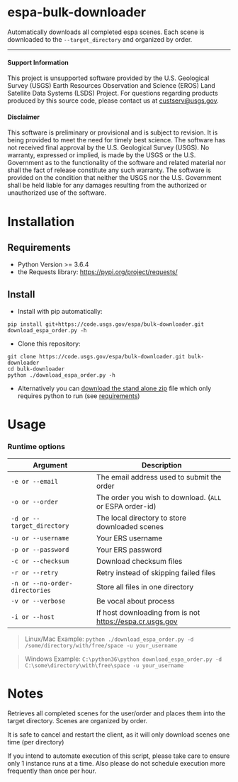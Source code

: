 # espa-bulk-downloader

Automatically downloads all completed espa scenes.  Each scene is downloaded to the `--target_directory` and organized by order.

---

#### Support Information

This project is unsupported software provided by the U.S. Geological Survey (USGS) Earth Resources Observation and Science (EROS) Land Satellite Data Systems (LSDS) Project. For questions regarding products produced by this source code, please contact us at [custserv@usgs.gov][2].

#### Disclaimer

This software is preliminary or provisional and is subject to revision. It is being provided to meet the need for timely best science. The software has not received final approval by the U.S. Geological Survey (USGS). No warranty, expressed or implied, is made by the USGS or the U.S. Government as to the functionality of the software and related material nor shall the fact of release constitute any such warranty. The software is provided on the condition that neither the USGS nor the U.S. Government shall be held liable for any damages resulting from the authorized or unauthorized use of the software.


# Installation

## Requirements

* Python Version >= 3.6.4
* the Requests library: https://pypi.org/project/requests/


## Install
* Install with pip automatically:
```
pip install git+https://code.usgs.gov/espa/bulk-downloader.git
download_espa_order.py -h
```
* Clone this repository:
```
git clone https://code.usgs.gov/espa/bulk-downloader.git bulk-downloader
cd bulk-downloader
python ./download_espa_order.py -h
```
* Alternatively you can [download the stand alone zip][1] file which only requires python to run (see [requirements](#requirements))

# Usage
### Runtime options

Argument | Description
---|---
`-e or --email` | The email address used to submit the order
`-o or --order` | The order you wish to download.  (`ALL` or ESPA order-id)
`-d or --target_directory` | The local directory to store downloaded scenes
`-u or --username` | Your ERS username
`-p or --password` | Your ERS password
`-c or --checksum` | Download checksum files
`-r or --retry` | Retry instead of skipping failed files
`-n or --no-order-directories` | Store all files in one directory
`-v or --verbose` | Be vocal about process
`-i or --host` | If host downloading from is not https://espa.cr.usgs.gov 

> Linux/Mac Example: `python ./download_espa_order.py -d /some/directory/with/free/space -u your_username`

> Windows Example: `C:\python36\python download_espa_order.py -d C:\some\directory\with\free\space -u your_username`

# Notes
Retrieves all completed scenes for the user/order
and places them into the target directory.
Scenes are organized by order.

It is safe to cancel and restart the client, as it will
only download scenes one time (per directory)

If you intend to automate execution of this script,
please take care to ensure only 1 instance runs at a time.
Also please do not schedule execution more frequently than
once per hour.


[1]: https://code.usgs.gov/espa/bulk-downloader/-/archive/master/bulk-downloader-master.zip
[2]: mailto:custserv@usgs.gov
[3]: https://github.com/requests/requests
